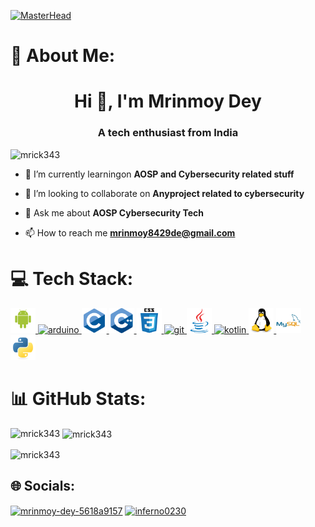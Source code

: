 [![MasterHead](https://user-images.githubusercontent.com/10498744/210012254-234538ff-d198-48aa-8964-37e6fd45d227.gif)]()
# 💫 About Me:
<h1 align="center">Hi 👋, I'm Mrinmoy Dey</h1>
<h3 align="center">A tech enthusiast from India</h3>

<p align="left"> <img src="https://komarev.com/ghpvc/?username=mrick343&label=Profile%20views&color=613583&style=plastic" alt="mrick343" /> </p>

- 🌱 I’m currently learningon **AOSP and Cybersecurity related stuff**

- 👯 I’m looking to collaborate on **Anyproject related to cybersecurity**

- 💬 Ask me about **AOSP Cybersecurity Tech**

- 📫 How to reach me **mrinmoy8429de@gmail.com**

# 💻 Tech Stack:
<p align="left"> <a href="https://developer.android.com" target="_blank" rel="noreferrer"> <img src="https://raw.githubusercontent.com/devicons/devicon/master/icons/android/android-original-wordmark.svg" alt="android" width="40" height="40"/> </a> <a href="https://www.arduino.cc/" target="_blank" rel="noreferrer"> <img src="https://cdn.worldvectorlogo.com/logos/arduino-1.svg" alt="arduino" width="40" height="40"/> </a> <a href="https://www.cprogramming.com/" target="_blank" rel="noreferrer"> <img src="https://raw.githubusercontent.com/devicons/devicon/master/icons/c/c-original.svg" alt="c" width="40" height="40"/> </a> <a href="https://www.w3schools.com/cpp/" target="_blank" rel="noreferrer"> <img src="https://raw.githubusercontent.com/devicons/devicon/master/icons/cplusplus/cplusplus-original.svg" alt="cplusplus" width="40" height="40"/> </a> <a href="https://www.w3schools.com/css/" target="_blank" rel="noreferrer"> <img src="https://raw.githubusercontent.com/devicons/devicon/master/icons/css3/css3-original-wordmark.svg" alt="css3" width="40" height="40"/> </a> <a href="https://git-scm.com/" target="_blank" rel="noreferrer"> <img src="https://www.vectorlogo.zone/logos/git-scm/git-scm-icon.svg" alt="git" width="40" height="40"/> </a> <a href="https://www.java.com" target="_blank" rel="noreferrer"> <img src="https://raw.githubusercontent.com/devicons/devicon/master/icons/java/java-original.svg" alt="java" width="40" height="40"/> </a> <a href="https://kotlinlang.org" target="_blank" rel="noreferrer"> <img src="https://www.vectorlogo.zone/logos/kotlinlang/kotlinlang-icon.svg" alt="kotlin" width="40" height="40"/> </a> <a href="https://www.linux.org/" target="_blank" rel="noreferrer"> <img src="https://raw.githubusercontent.com/devicons/devicon/master/icons/linux/linux-original.svg" alt="linux" width="40" height="40"/> </a> <a href="https://www.mysql.com/" target="_blank" rel="noreferrer"> <img src="https://raw.githubusercontent.com/devicons/devicon/master/icons/mysql/mysql-original-wordmark.svg" alt="mysql" width="40" height="40"/> </a> <a href="https://www.python.org" target="_blank" rel="noreferrer"> <img src="https://raw.githubusercontent.com/devicons/devicon/master/icons/python/python-original.svg" alt="python" width="40" height="40"/> </a> </p>

# 📊 GitHub Stats:
<p><img align="left" src="https://github-readme-stats.vercel.app/api/top-langs?username=mrick343&show_icons=true&theme=tokyonight&locale=en&layout=compact" alt="mrick343" /></p>

<p>&nbsp;<img align="center" src="https://github-readme-stats.vercel.app/api?username=mrick343&show_icons=true&theme=tokyonight&locale=en" alt="mrick343" /></p>

<p><img align="center" src="https://github-readme-streak-stats.herokuapp.com/?user=mrick343&theme=dark" alt="mrick343" /></p>

## 🌐 Socials:
<p align="left">
<a href="https://linkedin.com/in/mrinmoy-dey-5618a9157" target="blank"><img align="center" src="https://raw.githubusercontent.com/rahuldkjain/github-profile-readme-generator/master/src/images/icons/Social/linked-in-alt.svg" alt="mrinmoy-dey-5618a9157" height="30" width="40" /></a>
<a href="https://t.me/Mrick343" target="blank"><img align="center" src="https://raw.githubusercontent.com/inferno0230/inferno0230/main/assets/telegram-icon.svg" alt="inferno0230" height="30" width="40" /></a>
</p>
